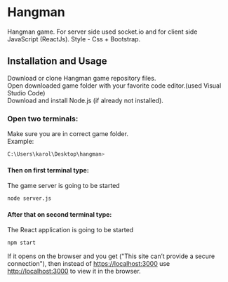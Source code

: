 # Hangman

Hangman game. For server side used socket.io and for client side JavaScript (ReactJs).
Style - Css + Bootstrap.
## Installation and Usage
Download or clone Hangman game repository files.  
Open downloaded game folder with your favorite code editor.(used Visual Studio Code)  
Download and install Node.js (if already not installed).  
  
### Open two terminals:  
Make sure you are in correct game folder.  
Example:

```bash
C:\Users\karol\Desktop\hangman>
```
#### Then on first terminal type:  
The game server is going to be started

```bash
node server.js
```
#### After that on second terminal type:
The React application is going to be started
```bash
npm start
```
If it opens on the browser and you get ("This site can’t provide a secure connection"), then instead of [https://localhost:3000](http://localhost:3000) use 
[http://localhost:3000](http://localhost:3000) to view it in the browser.
